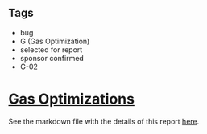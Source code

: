 ## Tags

- bug
- G (Gas Optimization)
- selected for report
- sponsor confirmed
- G-02

# [Gas Optimizations](https://github.com/code-423n4/2023-04-party-findings/issues/23) 

See the markdown file with the details of this report [here](https://github.com/code-423n4/2023-04-party-findings/blob/main/data/HollaDieWaldfee-G.md).
